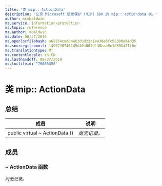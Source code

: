 ```yaml
---
title: '类 mip:: ActionData'
description: '记录 Microsoft 信息保护 (MIP) SDK 的 mip:: actiondata 类。'
author: msmbaldwin
ms.service: information-protection
ms.topic: reference
ms.author: mbaldwin
ms.date: 08/27/2019
ms.openlocfilehash: a62654cedbba03d9d22a1ea38e6fc59380e94d35
ms.sourcegitcommit: 1499790746145d40d667d138baa6e18598421f0e
ms.translationtype: MT
ms.contentlocale: zh-CN
ms.lasthandoff: 08/27/2019
ms.locfileid: "70056398"
---
```

# <a name="class-mipactiondata"></a>类 mip:: ActionData 
  
## <a name="summary"></a>总结
 成员                        | 说明                                
--------------------------------|---------------------------------------------
public virtual ~ ActionData ()  | _尚无记录。_
  
## <a name="members"></a>成员
  
### <a name="actiondata-function"></a>~ ActionData 函数
_尚无记录。_
